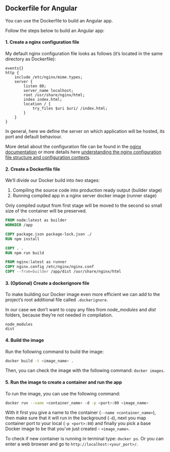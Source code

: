 ## Dockerfile for Angular

You can use the Dockerfile to build an Angular app.

Follow the steps below to build an Angular app:

#### 1. Create a nginx configuration file

My default nginx configuration file looks as follows (it’s located in the same directory as Dockerfile):

```nginx.config
events{}
http {
    include /etc/nginx/mime.types;
    server {
        listen 80;
        server_name localhost;
        root /usr/share/nginx/html;
        index index.html;
        location / {
            try_files $uri $uri/ /index.html;
        }
    }
}
```

In general, here we define the server on which application will be hosted, its port and default behaviour.

More detail about the configuration file can be found in the 
[nginx documentation](https://nginx.org/en/docs/http/ngx_http_core_module.html#include) 
or more details here 
[understanding the nginx configuration file structure and configuration contexts](https://www.digitalocean.com/community/tutorials/understanding-the-nginx-configuration-file-structure-and-configuration-contexts).

#### 2. Create a Dockerfile file

We’ll divide our Docker build into _two_ stages:
1. Compiling the source code into production ready output (builder stage)
2. Running compiled app in a nginx server docker image (runner stage)

Only compiled output from first stage will be moved to the second so small size of the container will be preserved.

```Dockerfile
FROM node:latest as builder
WORKDIR /app

COPY package.json package-lock.json ./
RUN npm install

COPY . .
RUN npm run build

FROM nginx:latest as runner
COPY nginx.config /etc/nginx/nginx.conf
COPY --from=builder /app/dist /usr/share/nginx/html
```


#### 3. (Optional) Create a dockerignore file

To make building our Docker image even more efficient we can add to the project’s root additional file called `.dockerignore`.

In our case we don’t want to copy any files from _node_modules_ and _dist_ folders, because they’re not needed in compilation.

```ignore
node_modules
dist
```

#### 4. Build the image

Run the following command to build the image:

```bash
docker build -t <image_name> .
```

Then, you can check the image with the following command: `docker images`.

#### 5. Run the image to create a container and run the app

To run the image, you can use the following command:

```bash
docker run --name <container_name> -d -p <port>:80 <image_name>
```

With it first you give a name to the container (`--name <container_name>`), 
then make sure that it will run in the background (`-d`), 
next you map container port to your local (`-p <port>:80`) 
and finally you pick a base Docker image to be that you’ve just created - `<image_name>`.

To check if new container is running in terminal type: `docker ps`. 
Or you can enter a web browser and go to `http://localhost:<your_port>/`.